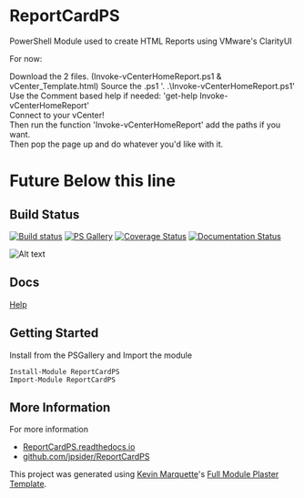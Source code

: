 # ReportCardPS

PowerShell Module used to create HTML Reports using VMware's ClarityUI

For now:

Download the 2 files. (Invoke-vCenterHomeReport.ps1 & vCenter_Template.html) Source the .ps1 '. .\Invoke-vCenterHomeReport.ps1'  
Use the Comment based help if needed: 'get-help Invoke-vCenterHomeReport'  
Connect to your vCenter!  
Then run the function 'Invoke-vCenterHomeReport' add the paths if you want.  
Then pop the page up and do whatever you'd like with it.  


# Future Below this line

## Build Status  

[![Build status](https://ci.appveyor.com/api/projects/status/github/jpsider/ReportCardPS?branch=master&svg=true)](https://ci.appveyor.com/project/JustinSider/ReportCardPS)
[![PS Gallery](https://img.shields.io/badge/install-PS%20Gallery-blue.svg)](https://www.powershellgallery.com/packages/ReportCardPS/)
[![Coverage Status](https://coveralls.io/repos/github/jpsider/ReportCardPS/badge.svg?branch=master)](https://coveralls.io/github/jpsider/ReportCardPS?branch=master)
[![Documentation Status](https://img.shields.io/badge/docs-latest-brightgreen.svg?style=flat)](http://reportcardps.readthedocs.io/en/latest/?badge=latest)

![Alt text](https://github.com/jpsider/ReportCardPS/blob/master/Z_images/ReportCardPS.jpg "ReportCardPS Icon") 

## Docs  

[Help](http://reportcardps.readthedocs.io/en/latest/?badge=latest)

## Getting Started

Install from the PSGallery and Import the module

    Install-Module ReportCardPS
    Import-Module ReportCardPS


## More Information

For more information

* [ReportCardPS.readthedocs.io](http://ReportCardPS.readthedocs.io)
* [github.com/jpsider/ReportCardPS](https://github.com/jpsider/ReportCardPS)


This project was generated using [Kevin Marquette](http://kevinmarquette.github.io)'s [Full Module Plaster Template](https://github.com/KevinMarquette/PlasterTemplates/tree/master/FullModuleTemplate).
